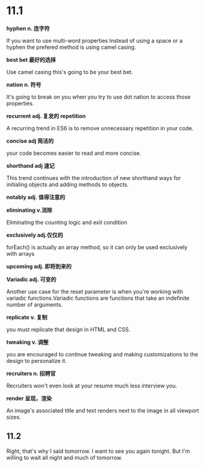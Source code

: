 # 11.1

**hyphen n. 连字符**

If you want to use multi-word properties Instead of using a space or a hyphen the prefered method is using camel casing.

**best bet 最好的选择**

Use camel casing this's going to be your best bet.

**nation n. 符号**

It's going to break on you when you try to use dot nation to access those properties.

**recurrent adj. 复发的 repetition**

A recurring trend in ES6 is to remove unnecessary repetition in your code.

**concise adj 简洁的**

your code becomes easier to read and more concise.

**shorthand adj 速记**

This trend continues with the introduction of new shorthand ways for initialing objects and adding methods to objects.

**notably adj. 值得注意的**

**eliminating v.消除**

Eliminating the counting logic and exit condition

**exclusively adj.仅仅的**

forEach() is actually an array method, so it can only be used exclusively with arrays

**upcoming adj. 即将到来的**

**Variadic adj. 可变的** 

Another use case for the reset parameter is when you're working with variadic functions.Variadic functions are functions that take an indefinite number of arguments.

**replicate v. 复制**

you must replicate that design in HTML and CSS.

**tweaking v. 调整**

you are encouraged to continue tweaking and making customizations to the design to personalize it.

**recruiters n. 招聘官**

Recruiters won't even look at your resume much less interview you.

**render 呈现，渲染**

An image's associated title and text renders next to the image in all viewport sizes.

## 11.2

Right, that's why I said tomorrow. I want to see you again tonight. But I'm willing to wait all night and much of tomorrow.







